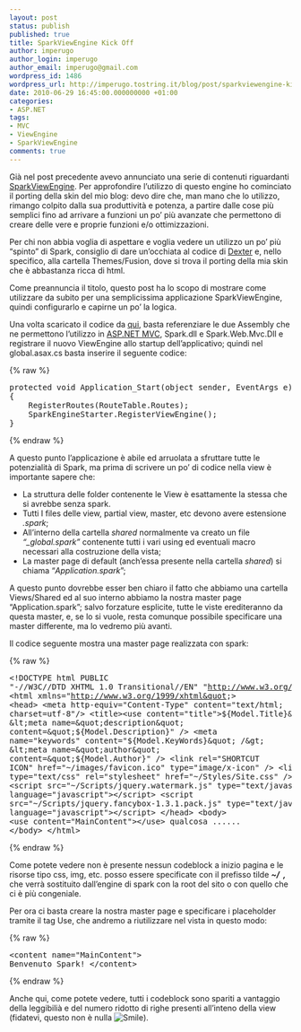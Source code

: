 ```yaml
---
layout: post
status: publish
published: true
title: SparkViewEngine Kick Off
author: imperugo
author_login: imperugo
author_email: imperugo@gmail.com
wordpress_id: 1486
wordpress_url: http://imperugo.tostring.it/blog/post/sparkviewengine-kick-off/
date: 2010-06-29 16:45:00.000000000 +01:00
categories:
- ASP.NET
tags:
- MVC
- ViewEngine
- SparkViewEngine
comments: true
---
```

<p>Già nel post precedente avevo annunciato una serie di contenuti riguardanti <a title="SparkViewEngine" href="http://sparkviewengine.com/" rel="nofollow" target="_blank">SparkViewEngine</a>. Per approfondire l’utilizzo di questo engine ho cominciato il porting della skin del mio blog: devo dire che, man mano che lo utilizzo, rimango colpito dalla sua produttività e potenza, a partire dalle cose più semplici fino ad arrivare a funzioni un po’ più avanzate che permettono di creare delle vere e proprie funzioni e/o ottimizzazioni.</p>  <p>Per chi non abbia voglia di aspettare e voglia vedere un utilizzo un po’ più “spinto” di Spark, consiglio di dare un’occhiata al codice di <a title="Dexter Blog Engine Category" href="http://www.imperugo.tostring.it/categories/archive/Dexter" target="_blank">Dexter</a> e, nello specifico, alla cartella Themes/Fusion, dove si trova il porting della mia skin che è abbastanza ricca di html.</p>  <p>Come preannuncia il titolo, questo post ha lo scopo di mostrare come utilizzare da subito per una semplicissima applicazione SparkViewEngine, quindi configurarlo e capirne un po’ la logica.</p>  <p>Una volta scaricato il codice da <a title="SparkViewEngine Download" href="http://sparkviewengine.codeplex.com/releases/view/27601" rel="nofollow" target="_blank">qui</a>, basta referenziare le due Assembly che ne permettono l’utilizzo in <a title="ASP.NET MVC Search" href="http://www.imperugo.tostring.it/tags/archive/mvc" target="_blank">ASP.NET MVC</a>, Spark.dll e Spark.Web.Mvc.Dll e registrare il nuovo ViewEngine allo startup dell’applicativo; quindi nel global.asax.cs basta inserire il seguente codice:</p>  {% raw %}<pre class="brush: csharp;">protected void Application_Start(object sender, EventArgs e)
{
    RegisterRoutes(RouteTable.Routes);
    SparkEngineStarter.RegisterViewEngine();
}</pre>{% endraw %}

<p>A questo punto l’applicazione è abile ed arruolata a sfruttare tutte le potenzialità di Spark, ma prima di scrivere un po’ di codice nella view è importante sapere che:</p>

<ul>
  <li>La struttura delle folder contenente le View è esattamente la stessa che si avrebbe senza spark. </li>

  <li>Tutti I files delle view, partial view, master, etc devono avere estensione <em>.spark</em>; </li>

  <li>All’interno della cartella <em>shared</em> normalmente va creato un file <em>“_global.spark”</em> contenente tutti i vari using ed eventuali macro necessari alla costruzione della vista; </li>

  <li>La master page di default (anch’essa presente nella cartella <em>shared</em>) si chiama “<em>Application.spark</em>”; </li>
</ul>

<p>A questo punto dovrebbe esser ben chiaro il fatto che abbiamo una cartella Views/Shared ed al suo interno abbiamo la nostra master page “Application.spark”; salvo forzature esplicite, tutte le viste erediteranno da questa master, e, se lo si vuole, resta comunque possibile specificare una master differente, ma lo vedremo più avanti.</p>

<p>Il codice seguente mostra una master page realizzata con spark:</p>

{% raw %}<pre class="brush: xml;">&lt;!DOCTYPE html PUBLIC &quot;-//W3C//DTD XHTML 1.0 Transitional//EN&quot; &quot;http://www.w3.org/TR/xhtml1/DTD/xhtml1-transitional.dtd&quot;&gt;
&lt;html xmlns=&quot;http://www.w3.org/1999/xhtml&quot;&gt;
    &lt;head&gt;
        &lt;meta http-equiv=&quot;Content-Type&quot; content=&quot;text/html; charset=utf-8&quot;/&gt;
        &lt;title&gt;&lt;use content=&quot;title&quot;&gt;${Model.Title}&lt;/use&gt;&lt;/title&gt;
        &lt;meta name=&quot;description&quot; content=&quot;${Model.Description}&quot; /&gt; 
        &lt;meta name=&quot;keywords&quot; content=&quot;${Model.KeyWords}&quot; /&gt; 
        &lt;meta name=&quot;author&quot; content=&quot;${Model.Author}&quot; /&gt;
        &lt;link rel=&quot;SHORTCUT ICON&quot; href=&quot;~/images/favicon.ico&quot; type=&quot;image/x-icon&quot; /&gt;
        &lt;link type=&quot;text/css&quot; rel=&quot;stylesheet&quot; href=&quot;~/Styles/Site.css&quot; /&gt;
        &lt;script src=&quot;~/Scripts/jquery.watermark.js&quot; type=&quot;text/javascript&quot; language=&quot;javascript&quot;&gt;&lt;/script&gt;
        &lt;script src=&quot;~/Scripts/jquery.fancybox-1.3.1.pack.js&quot; type=&quot;text/javascript&quot; language=&quot;javascript&quot;&gt;&lt;/script&gt;
    &lt;/head&gt;
    &lt;body&gt;
        &lt;use content=&quot;MainContent&quot;&gt;&lt;/use&gt;
        qualcosa ......
    &lt;/body&gt;
&lt;/html&gt;</pre>{% endraw %}

<p>Come potete vedere non è presente nessun codeblock a inizio pagina e le risorse tipo css, img, etc. posso essere specificate con il prefisso tilde <strong><em>~/&#160; , </em></strong>che verrà sostituito dall’engine di spark con la root del sito o con quello che ci è più congeniale.</p>

<p>Per ora ci basta creare la nostra master page e specificare i placeholder tramite il tag Use, che andremo a riutilizzare nel vista in questo modo:</p>

{% raw %}<pre class="brush: xml;">&lt;content name=&quot;MainContent&quot;&gt;
    Benvenuto Spark!
&lt;/content&gt;</pre>{% endraw %}

<p>Anche qui, come potete vedere, tutti i codeblock sono spariti a vantaggio della leggibilià e del numero ridotto di righe presenti all’inteno della view (fidatevi, questo non è nulla <img style="border-bottom-style: none; border-right-style: none; border-top-style: none; border-left-style: none" class="wlEmoticon wlEmoticon-smile" alt="Smile" src="http://tostring.it/UserFiles/imperugo/wlEmoticonsmile.png" />).</p>

